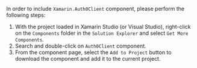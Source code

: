 In order to include `Xamarin.Auth0Client` component, please perform the following steps:

  1. With the project loaded in Xamarin Studio (or Visual Studio), right-click on the `Components` folder in the `Solution Explorer` and select `Get More Components`.
  2. Search and double-click on `Auth0Client` component.
  3. From the component page, select the `Add to Project` button to download the component and add it to the current project.
